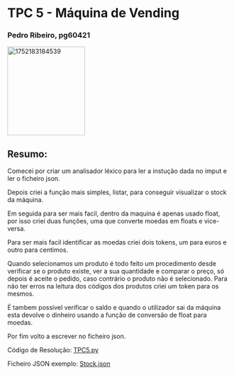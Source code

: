 # TPC 5 - Máquina de Vending

### Pedro Ribeiro, pg60421 

<img width="175" height="200" alt="1752183184539" src="https://github.com/user-attachments/assets/c0382365-4f1f-48fb-9f94-c1e56fafa0c3" />

## Resumo:
Comecei por criar um analisador léxico para ler a instução dada no imput e ler o ficheiro json.

Depois criei a função mais simples, listar, para conseguir visualizar o stock da máquina.

Em seguida para ser mais facil, dentro da maquina é apenas usado float, por isso criei duas funções, uma que converte moedas em floats e vice-versa.

Para ser mais facil identificar as moedas criei dois tokens, um para euros e outro para centimos.

Quando selecionamos um produto é todo feito um procedimento desde verificar se o produto existe, ver a sua quantidade e comparar o preço, só depois é aceite o pedido, caso contrário o produto não é selecionado.
Para não ter erros na leitura dos códigos dos produtos criei um token para os mesmos.

É tambem possivel verificar o saldo e quando o utilizador sai da máquina esta devolve o dinheiro usando a função de conversão de float para moedas.

Por fim volto a escrever no ficheiro json.

Código de Resolução: [TPC5.py](https://github.com/T0unny/PLC2025/blob/main/TP5/TPC5.py)

Ficheiro JSON exemplo: [Stock.json](https://github.com/T0unny/PLC2025/blob/main/TP5/stock.json)

